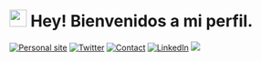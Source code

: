 <h1><img src="https://emojis.slackmojis.com/emojis/images/1531849430/4246/blob-sunglasses.gif?1531849430" width="30"/> Hey! Bienvenidos a mi perfil.</h1>

<a href="https://800710.github.io/"><img src="https://img.shields.io/badge/-Personal%20Website-green" alt="Personal site"></a>
<a href="https://twitter.com/paab_10"><img src="https://img.shields.io/twitter/follow/paab_10?style=social" alt="Twitter"></a>
<a href="mailto:pablodonav@gmail.com"><img src="https://img.shields.io/badge/-Gmail-red" alt="Contact"></a>
<a href="https://www.linkedin.com/in/pablodonav//"><img src="https://img.shields.io/badge/-LinkedIn-blue" alt="LinkedIn"></a>
![](https://komarev.com/ghpvc/?username=800710)
